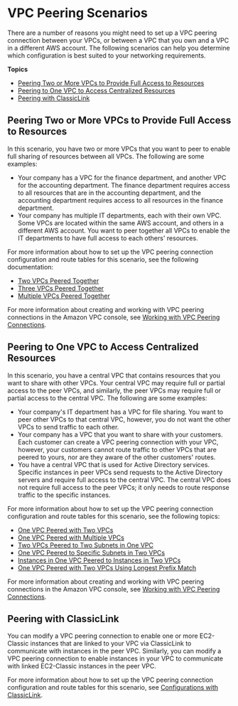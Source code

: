 # VPC Peering Scenarios<a name="peering-scenarios"></a>

There are a number of reasons you might need to set up a VPC peering connection between your VPCs, or between a VPC that you own and a VPC in a different AWS account\. The following scenarios can help you determine which configuration is best suited to your networking requirements\.

**Topics**
+ [Peering Two or More VPCs to Provide Full Access to Resources](#peering-scenarios-full)
+ [Peering to One VPC to Access Centralized Resources](#peering-scenarios-partial)
+ [Peering with ClassicLink](#peering-scenarios-classiclink)

## Peering Two or More VPCs to Provide Full Access to Resources<a name="peering-scenarios-full"></a>

In this scenario, you have two or more VPCs that you want to peer to enable full sharing of resources between all VPCs\. The following are some examples:
+ Your company has a VPC for the finance department, and another VPC for the accounting department\. The finance department requires access to all resources that are in the accounting department, and the accounting department requires access to all resources in the finance department\. 
+ Your company has multiple IT departments, each with their own VPC\. Some VPCs are located within the same AWS account, and others in a different AWS account\. You want to peer together all VPCs to enable the IT departments to have full access to each others' resources\.

For more information about how to set up the VPC peering connection configuration and route tables for this scenario, see the following documentation:
+ [Two VPCs Peered Together](peering-configurations-full-access.md#two-vpcs-full-access)
+ [Three VPCs Peered Together](peering-configurations-full-access.md#three-vpcs-full-access)
+ [Multiple VPCs Peered Together](peering-configurations-full-access.md#many-vpcs-full-access)

For more information about creating and working with VPC peering connections in the Amazon VPC console, see [Working with VPC Peering Connections](working-with-vpc-peering.md)\.

## Peering to One VPC to Access Centralized Resources<a name="peering-scenarios-partial"></a>

In this scenario, you have a central VPC that contains resources that you want to share with other VPCs\. Your central VPC may require full or partial access to the peer VPCs, and similarly, the peer VPCs may require full or partial access to the central VPC\. The following are some examples:
+ Your company's IT department has a VPC for file sharing\. You want to peer other VPCs to that central VPC, however, you do not want the other VPCs to send traffic to each other\. 
+ Your company has a VPC that you want to share with your customers\. Each customer can create a VPC peering connection with your VPC, however, your customers cannot route traffic to other VPCs that are peered to yours, nor are they aware of the other customers' routes\. 
+ You have a central VPC that is used for Active Directory services\. Specific instances in peer VPCs send requests to the Active Directory servers and require full access to the central VPC\. The central VPC does not require full access to the peer VPCs; it only needs to route response traffic to the specific instances\. 

For more information about how to set up the VPC peering connection configuration and route tables for this scenario, see the following topics:
+ [One VPC Peered with Two VPCs](peering-configurations-full-access.md#one-to-two-vpcs-full-access)
+ [One VPC Peered with Multiple VPCs](peering-configurations-full-access.md#one-to-many-vpcs-full-access)
+ [Two VPCs Peered to Two Subnets in One VPC](peering-configurations-partial-access.md#one-to-two-vpcs-simple-hub)
+ [One VPC Peered to Specific Subnets in Two VPCs](peering-configurations-partial-access.md#one-to-two-vpcs-specific-subnets)
+ [Instances in One VPC Peered to Instances in Two VPCs](peering-configurations-partial-access.md#one-to-two-vpcs-instances)
+ [One VPC Peered with Two VPCs Using Longest Prefix Match](peering-configurations-partial-access.md#one-to-two-vpcs-lpm)

For more information about creating and working with VPC peering connections in the Amazon VPC console, see [Working with VPC Peering Connections](working-with-vpc-peering.md)\.

## Peering with ClassicLink<a name="peering-scenarios-classiclink"></a>

You can modify a VPC peering connection to enable one or more EC2\-Classic instances that are linked to your VPC via ClassicLink to communicate with instances in the peer VPC\. Similarly, you can modify a VPC peering connection to enable instances in your VPC to communicate with linked EC2\-Classic instances in the peer VPC\.

For more information about how to set up the VPC peering connection configuration and route tables for this scenario, see [Configurations with ClassicLink](peering-configurations-classiclink.md)\.